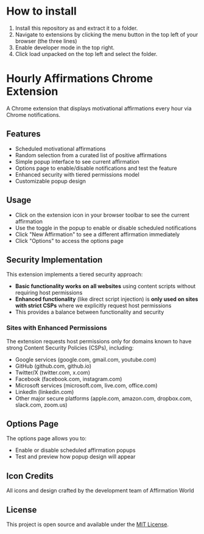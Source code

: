 # How to install

1. Install this repository as and extract it to a folder.
2. Navigate to extensions by clicking the menu button in the top left of your browser (the three lines)
3. Enable developer mode in the top right.
4. Click load unpacked on the top left and select the folder.

# Hourly Affirmations Chrome Extension

A Chrome extension that displays motivational affirmations every hour via Chrome notifications.

## Features

- Scheduled motivational affirmations
- Random selection from a curated list of positive affirmations
- Simple popup interface to see current affirmation
- Options page to enable/disable notifications and test the feature
- Enhanced security with tiered permissions model
- Customizable popup design

## Usage

- Click on the extension icon in your browser toolbar to see the current affirmation
- Use the toggle in the popup to enable or disable scheduled notifications
- Click "New Affirmation" to see a different affirmation immediately
- Click "Options" to access the options page

## Security Implementation

This extension implements a tiered security approach:

- **Basic functionality works on all websites** using content scripts without requiring host permissions
- **Enhanced functionality** (like direct script injection) is **only used on sites with strict CSPs** where we explicitly request host permissions
- This provides a balance between functionality and security

### Sites with Enhanced Permissions

The extension requests host permissions only for domains known to have strong Content Security Policies (CSPs), including:
- Google services (google.com, gmail.com, youtube.com)
- GitHub (github.com, github.io)
- Twitter/X (twitter.com, x.com)
- Facebook (facebook.com, instagram.com)
- Microsoft services (microsoft.com, live.com, office.com)
- LinkedIn (linkedin.com)
- Other major secure platforms (apple.com, amazon.com, dropbox.com, slack.com, zoom.us)

## Options Page

The options page allows you to:
- Enable or disable scheduled affirmation popups
- Test and preview how popup design will appear

## Icon Credits
All icons and design crafted by the development team of Affirmation World

## License

This project is open source and available under the [MIT License](LICENSE). 